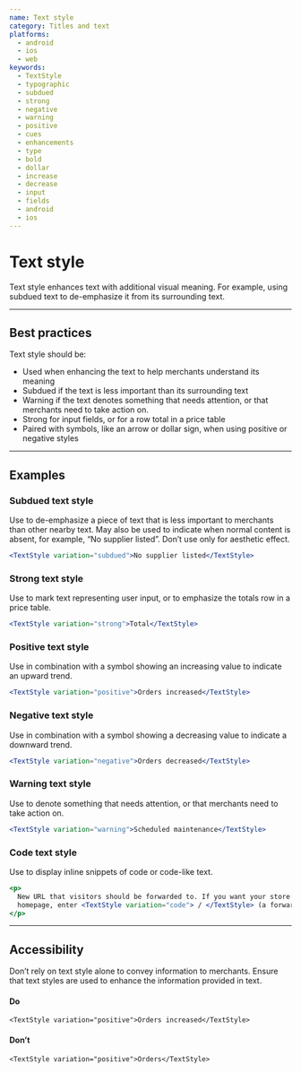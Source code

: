 ```yaml
---
name: Text style
category: Titles and text
platforms:
  - android
  - ios
  - web
keywords:
  - TextStyle
  - typographic
  - subdued
  - strong
  - negative
  - warning
  - positive
  - cues
  - enhancements
  - type
  - bold
  - dollar
  - increase
  - decrease
  - input
  - fields
  - android
  - ios
---
```


# Text style

Text style enhances text with additional visual meaning. For example, using subdued text to de-emphasize it from its surrounding text.

---

## Best practices

Text style should be:

- Used when enhancing the text to help merchants understand its meaning
- Subdued if the text is less important than its surrounding text
- Warning if the text denotes something that needs attention, or that merchants need to take action on.
- Strong for input fields, or for a row total in a price table
- Paired with symbols, like an arrow or dollar sign, when using positive or negative styles

---

## Examples

### Subdued text style

Use to de-emphasize a piece of text that is less important to merchants than other nearby text. May also be used to indicate when normal content is absent, for example, “No supplier listed”. Don’t use only for aesthetic effect.

```jsx
<TextStyle variation="subdued">No supplier listed</TextStyle>
```

### Strong text style

Use to mark text representing user input, or to emphasize the totals row in a price table.

```jsx
<TextStyle variation="strong">Total</TextStyle>
```

### Positive text style

Use in combination with a symbol showing an increasing value to indicate an upward trend.

```jsx
<TextStyle variation="positive">Orders increased</TextStyle>
```

### Negative text style

Use in combination with a symbol showing a decreasing value to indicate a downward trend.

```jsx
<TextStyle variation="negative">Orders decreased</TextStyle>
```

### Warning text style

Use to denote something that needs attention, or that merchants need to take action on.

```jsx
<TextStyle variation="warning">Scheduled maintenance</TextStyle>
```

### Code text style

Use to display inline snippets of code or code-like text.

```jsx
<p>
  New URL that visitors should be forwarded to. If you want your store’s
  homepage, enter <TextStyle variation="code"> / </TextStyle> (a forward slash).
</p>
```

---

## Accessibility

Don’t rely on text style alone to convey information to merchants. Ensure that text styles are used to enhance the information provided in text.

<!-- usageblock -->

#### Do

```
<TextStyle variation="positive">Orders increased</TextStyle>
```

#### Don’t

```
<TextStyle variation="positive">Orders</TextStyle>
```

<!-- end -->
